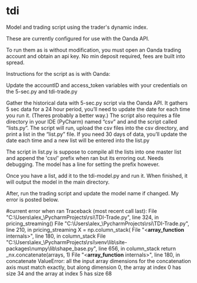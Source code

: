 # tdi
Model and trading script using the trader's dynamic index. 

These are currently configured for use with the Oanda API.

To run them as is without modification, you must open an Oanda trading account and obtain an api key. No min deposit required, fees are built into spread. 

Instructions for the script as is with Oanda:

Update the accountID and access_token variables with your credentials on the 5-sec.py and tdi-trade.py

Gather the historical data with 5-sec.py script via the Oanda API. It gathers 5 sec data for a 24 hour period, you’ll need to update the date for each time you run it. (Theres probably a better way.) The script also requires a file directory in your IDE (PyCharm) named “csv” and and the script called “lists.py”. The script will run, upload the csv files into the csv directory, and print a list in the “list.py” file. If you need 30 days of data, you’ll update the date each time and a new list will be entered into the list.py

The script in list.py is suppose to compile all the lists into one master list and append the 'csv/' prefix when ran but its erroring out. Needs debugging. The model has a line for setting the prefix however.

Once you have a list, add it to the tdi-model.py and run it. When finished, it will output the model in the main directory.

After, run the trading script and update the model name if changed. My error is posted below. 






#current error when ran
Traceback (most recent call last):
  File "C:\Users\alex_\PycharmProjects\rsi\TDI-Trade.py", line 324, in <module>
    pricing_streaming()
  File "C:\Users\alex_\PycharmProjects\rsi\TDI-Trade.py", line 210, in pricing_streaming
    X = np.column_stack(
  File "<__array_function__ internals>", line 180, in column_stack
  File "C:\Users\alex_\PycharmProjects\rsi\venv\lib\site-packages\numpy\lib\shape_base.py", line 656, in column_stack
    return _nx.concatenate(arrays, 1)
  File "<__array_function__ internals>", line 180, in concatenate
ValueError: all the input array dimensions for the concatenation axis must match exactly, but along dimension 0, the array at index 0 has size 34 and the array at index 5 has size 68

